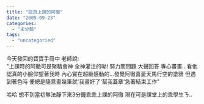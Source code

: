 ```yaml
---
title: "認真上課的阿徹"
date: "2005-09-23"
categories: 
  - "未分類"
tags: 
  - "uncategoried"
---
```


今天發回的寶寶手冊中 老師說:  
"上課時的阿徹可是聚精會神 全神灌注的呦! 努力問問題 大聲回答 專心畫畫...看他認真的小臉仰望著我時 內心實在超級感動的...發覺阿徹喜愛天馬行空的塗鴉 但遇到著色時 便總是隨意畫幾筆就'我畫好了'幫我蓋章'急著結束工作"

哈哈 想不到當初無法靜下來3分鐘乖乖上課的阿徹 現在可是課堂上的乖學生ㄋ..
